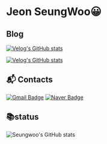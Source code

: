 # Jeon SeungWoo😀

## Blog
[![Velog's GitHub stats](https://velog-readme-stats.vercel.app/api/badge?name=swoo531)](https://velog.io/@swoo531)

[![Velog's GitHub stats](https://velog-readme-stats.vercel.app/api/list?name=swoo531)](https://velog.io/@swoo531)

## :mailbox_with_mail: Contacts
[![Gmail Badge](https://img.shields.io/badge/Gmail-d14836?style=flat-square&logo=Gmail&logoColor=white&link=mailto:kimsh1691@gmail.com)](mailto:swoo1577@gmail.com)
[![Naver Badge](https://img.shields.io/badge/Naver-03C75A?style=flat-square&logo=Naver&logoColor=white&link=mailto:rlatngus1691@naver.com)](mailto:swoo531@naver.com)


## 📚status
![Seungwoo's GitHub stats](https://github-readme-stats.vercel.app/api?username=Jeonseungwoo1&show_icons=true&theme=transparent)

